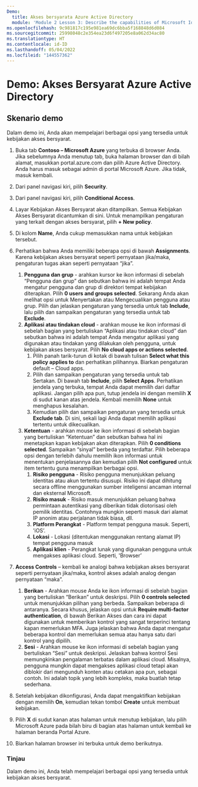 ```yaml
---
Demo:
  title: Akses bersyarata Azure Active Directory
  module: 'Module 2 Lesson 3: Describe the capabilities of Microsoft Identity and access management solutions: Explore the access management capabilities of Azure AD'
ms.openlocfilehash: 9c981817c195e981ea69dc6bba5f168848d6d084
ms.sourcegitcommit: 25998048c2e354ea23d6f497205e8a062d34ac80
ms.translationtype: HT
ms.contentlocale: id-ID
ms.lasthandoff: 05/04/2022
ms.locfileid: "144557362"
---
```

# <a name="demo-azure-active-directory-conditional-access"></a>Demo: Akses Bersyarat Azure Active Directory

## <a name="demo-scenario"></a>Skenario demo

Dalam demo ini, Anda akan mempelajari berbagai opsi yang tersedia untuk kebijakan akses bersyarat.

1. Buka tab **Contoso – Microsoft Azure** yang terbuka di browser Anda. Jika sebelumnya Anda menutup tab, buka halaman browser dan di bilah alamat, masukkan portal.azure.com dan pilih Azure Active Directory. Anda harus masuk sebagai admin di portal Microsoft Azure. Jika tidak, masuk kembali.

1. Dari panel navigasi kiri, pilih **Security**.

1. Dari panel navigasi kiri, pilih **Conditional Access**.

1. Layar Kebijakan Akses Bersyarat akan ditampilkan. Semua Kebijakan Akses Bersyarat dicantumkan di sini. Untuk menampilkan pengaturan yang terkait dengan akses bersyarat, pilih **+ New policy**.

1. Di kolom **Name**, Anda cukup memasukkan nama untuk kebijakan tersebut.

1. Perhatikan bahwa Anda memiliki beberapa opsi di bawah **Assignments**.  Karena kebijakan akses bersyarat seperti pernyataan jika/maka, pengaturan tugas akan seperti pernyataan “jika”.
    1. **Pengguna dan grup** - arahkan kursor ke ikon informasi di sebelah “Pengguna dan grup” dan sebutkan bahwa ini adalah tempat Anda mengatur pengguna dan grup di direktori tempat kebijakan diterapkan. Pilih **0 users and groups selected**.  Sekarang Anda akan melihat opsi untuk Menyertakan atau Mengecualikan pengguna atau grup. Pilih dan jelaskan pengaturan yang tersedia untuk tab **Include**, lalu pilih dan sampaikan pengaturan yang tersedia untuk tab **Exclude**.
    1. **Aplikasi atau tindakan cloud** - arahkan mouse ke ikon informasi di sebelah bagian yang bertuliskan “Aplikasi atau tindakan cloud” dan sebutkan bahwa ini adalah tempat Anda mengatur aplikasi yang digunakan atau tindakan yang dilakukan oleh pengguna, untuk kebijakan akses bersyarat.  Pilih **No cloud apps or actions selected**.
        1. Pilih panah tarik-turun di kotak di bawah tulisan **Select what this policy applies to** dan perhatikan pilihannya.  Biarkan pengaturan default – Cloud apps.
        1. Pilih dan sampaikan pengaturan yang tersedia untuk tab Sertakan. Di bawah tab **Include**, pilih **Select Apps**.  Perhatikan jendela yang terbuka, tempat Anda dapat memilih dari daftar aplikasi.  Jangan pilih apa pun, tutup jendela ini dengan memilih **X** di sudut kanan atas jendela. Kembali memilih **None** untuk menghapus kesalahan.
        1. Kemudian pilih dan sampaikan pengaturan yang tersedia untuk **Exclude tab**.  Di sini, sekali lagi Anda dapat memilih aplikasi tertentu untuk dikecualikan.
    1. **Ketentuan** - arahkan mouse ke ikon informasi di sebelah bagian yang bertuliskan “Ketentuan” dan sebutkan bahwa hal ini menetapkan kapan kebijakan akan diterapkan. Pilih **0 conditions selected**. Sampaikan “sinyal” berbeda yang terdaftar.   Pilih beberapa opsi dengan terlebih dahulu memilih ikon informasi untuk menentukan penjelasannya dan kemudian pilih **Not configured** untuk item tertentu guna menampilkan berbagai opsi.
        1. **Risiko pengguna** - Risiko pengguna menunjukkan peluang identitas atau akun tertentu disusupi. Risiko ini dapat dihitung secara offline menggunakan sumber inteligensi ancaman internal dan eksternal Microsoft.
        1. **Risiko masuk** - Risiko masuk menunjukkan peluang bahwa permintaan autentikasi yang diberikan tidak diotorisasi oleh pemilik identitas. Contohnya mungkin seperti masuk dari alamat IP anonim atau perjalanan tidak biasa, dll.
        1. **Platform Perangkat** - Platform tempat pengguna masuk. Seperti, 'iOS’.
        1. **Lokasi** - Lokasi (ditentukan menggunakan rentang alamat IP) tempat pengguna masuk
        1. **Aplikasi klien** - Perangkat lunak yang digunakan pengguna untuk mengakses aplikasi cloud. Seperti, 'Browser’

1. **Access Controls** – kembali ke analogi bahwa kebijakan akses bersyarat seperti pernyataan jika/maka, kontrol akses adalah analog dengan pernyataan “maka”.
    1. **Berikan** - Arahkan mouse Anda ke ikon informasi di sebelah bagian yang bertuliskan “Berikan” untuk deskripsi.  Pilih **0 controls selected** untuk menunjukkan pilihan yang berbeda.  Sampaikan beberapa di antaranya.  Secara khusus, jelaskan opsi untuk **Require multi-factor authentication**, di bawah Berikan Akses dan cara ini dapat digunakan untuk memberikan kontrol yang sangat terperinci tentang kapan memerlukan MFA.   Juga jelaskan bahwa Anda dapat mengatur beberapa kontrol dan memerlukan semua atau hanya satu dari kontrol yang dipilih.
    1. **Sesi** - Arahkan mouse ke ikon informasi di sebelah bagian yang bertuliskan “Sesi” untuk deskripsi.  Jelaskan bahwa kontrol Sesi memungkinkan pengalaman terbatas dalam aplikasi cloud.  Misalnya, pengguna mungkin dapat mengakses aplikasi cloud tetapi akan diblokir dari mengunduh konten atau cetakan apa pun, sebagai contoh.  Ini adalah topik yang lebih kompleks, maka buatlah tetap sederhana.

1. Setelah kebijakan dikonfigurasi, Anda dapat mengaktifkan kebijakan dengan memilih **On**, kemudian tekan tombol **Create** untuk membuat kebijakan.

1. Pilih **X** di sudut kanan atas halaman untuk menutup kebijakan, lalu pilih Microsoft Azure pada bilah biru di bagian atas halaman untuk kembali ke halaman beranda Portal Azure.

1. Biarkan halaman browser ini terbuka untuk demo berikutnya.

### <a name="review"></a>Tinjau

Dalam demo ini, Anda telah mempelajari berbagai opsi yang tersedia untuk kebijakan akses bersyarat.
